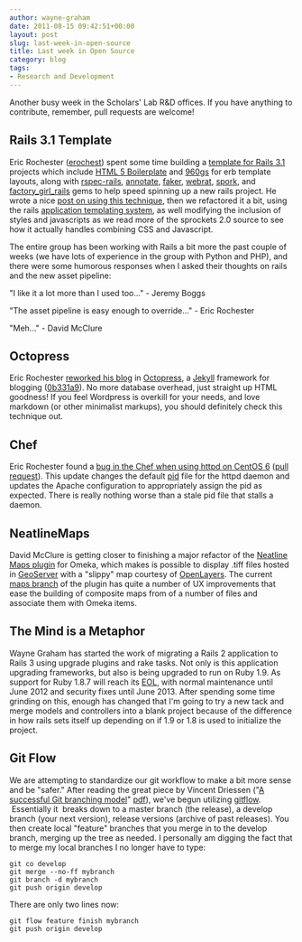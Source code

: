 ```yaml
---
author: wayne-graham
date: 2011-08-15 09:42:51+00:00
layout: post
slug: last-week-in-open-source
title: Last week in Open Source
category: blog
tags:
- Research and Development
---
```


Another busy week in the Scholars' Lab R&D offices. If you have anything to contribute, remember, pull requests are welcome!


## Rails 3.1 Template


Eric Rochester ([erochest](https://github.com/erochest)) spent some time building a [template for Rails 3.1](https://github.com/scholarslab/rails31-template) projects which include [HTML 5 Boilerplate](http://html5boilerplate.com/) and [960gs](http://960.gs/) for erb template layouts, along with [rspec-rails](https://rubygems.org/gems/rspec-rails), [annotate](https://rubygems.org/gems/annotate), [faker](https://rubygems.org/gems/faker), [webrat](https://rubygems.org/gems/webrat), [spork](https://rubygems.org/gems/spork), and [factory_girl_rails](https://rubygems.org/gems/factory_girl_rails) gems to help speed spinning up a new rails project. He wrote a nice [post on using this technique](http://www.scholarslab.org/slab-code/web-development-template-rails-3-1-html-5-boilerplate-960-gs/), then we refactored it a bit, using the rails [application templating system](http://guides.rubyonrails.org/generators.html#application-templates), as well modifying the inclusion of styles and javascripts as we read more of the sprockets 2.0 source to see how it actually handles combining CSS and Javascript.

The entire group has been working with Rails a bit more the past couple of weeks (we have lots of experience in the group with Python and PHP), and there were some humorous responses when I asked their thoughts on rails and the new asset pipeline:

"I like it a lot more than I used too..." - Jeremy Boggs

"The asset pipeline is easy enough to override..." - Eric Rochester

"Meh..." - David McClure


## Octopress


Eric Rochester [reworked his blog](http://www.ericrochester.com/) in [Octopress](http://octopress.org/), a [Jekyll](http://github.com/mojombo/jekyll) framework for blogging ([0b331a9](https://github.com/erochest/erochest.github.com)). No more database overhead, just straight up HTML goodness! If you feel Wordpress is overkill for your needs, and love markdown (or other minimalist markups), you should definitely check this technique out.


## Chef


Eric Rochester found a [bug in the Chef when using httpd on CentOS 6](http://tickets.opscode.com/browse/COOK-665) ([pull request](https://github.com/opscode/cookbooks/pull/178)). This update changes the default [pid](http://en.wikipedia.org/wiki/Process_identifier) file for the httpd daemon and updates the Apache configuration to appropriately assign the pid as expected. There is really nothing worse than a stale pid file that stalls a daemon.


## NeatlineMaps


David McClure is getting closer to finishing a major refactor of the [Neatline Maps plugin](https://github.com/scholarslab/NeatlineMaps) for Omeka, which makes is possible to display .tiff files hosted in [GeoServer](http://geoserver.org/display/GEOS/Welcome) with a "slippy" map courtesy of [OpenLayers](http://www.openlayers.org). The current [maps branch](https://github.com/scholarslab/NeatlineMaps/tree/maps) of the plugin has quite a number of UX improvements that ease the building of composite maps from of a number of files and associate them with Omeka items.


## The Mind is a Metaphor


Wayne Graham has started the work of migrating a Rails 2 application to Rails 3 using upgrade plugins and rake tasks. Not only is this application upgrading frameworks, but also is being upgraded to run on Ruby 1.9. As support for Ruby 1.8.7 will reach its [EOL](http://redmine.ruby-lang.org/issues/4996), with normal maintenance until June 2012 and security fixes until June 2013. After spending some time grinding on this, enough has changed that I'm going to try a new tack and merge models and controllers into a blank project because of the difference in how rails sets itself up depending on if 1.9 or 1.8 is used to initialize the project.


## Git Flow


We are attempting to standardize our git workflow to make a bit more sense and be "safer." After reading the great piece by Vincent Driessen ("[A successful Git branching model](http://nvie.com/posts/a-successful-git-branching-model/)" [pdf](http://github.com/downloads/nvie/gitflow/Git-branching-model.pdf)), we've begun utilizing [gitflow](https://github.com/nvie/gitflow).  Essentially it  breaks down to a master branch (the release), a develop branch (your next version), release versions (archive of past releases). You then create local "feature" branches that you merge in to the develop branch, merging up the tree as needed. I personally am digging the fact that to merge my local branches I no longer have to type:

```
git co develop
git merge --no-ff mybranch
git branch -d mybranch
git push origin develop
```

There are only two lines now:

```
git flow feature finish mybranch
git push origin develop
```
